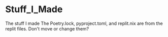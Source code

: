 # Stuff_I_Made
The stuff I made
The Poetry.lock, pyproject.toml, and replit.nix are from the replit files. Don't move or change them?
